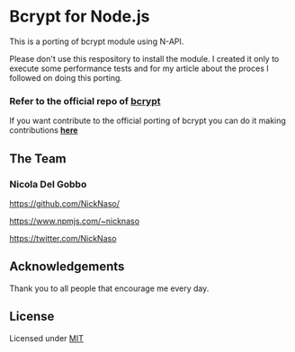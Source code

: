 # Bcrypt for Node.js

This is a porting of bcrypt module using N-API.

Please don't use this respository to install the module. I created it only to 
execute some performance tests and for my article about the proces I followed 
on doing this porting.

### Refer to the official repo of **[bcrypt](https://github.com/kelektiv/node.bcrypt.js)** 

If you want contribute to the official porting of bcrypt you can do it making 
contributions **[here](https://github.com/kelektiv/node.bcrypt.js/tree/napi)**

## The Team

### Nicola Del Gobbo

<https://github.com/NickNaso/>

<https://www.npmjs.com/~nicknaso>

<https://twitter.com/NickNaso>

## Acknowledgements

Thank you to all people that encourage me every day.

## License

Licensed under [MIT](./LICENSE)
